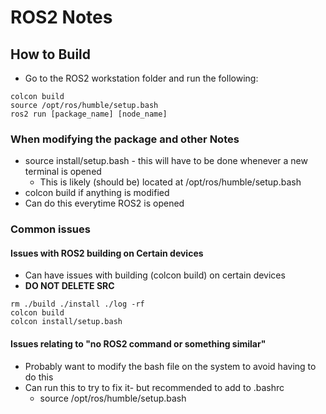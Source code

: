 # ROS2 Notes

## How to Build 
* Go to the ROS2 workstation folder and run the following:
```
colcon build
source /opt/ros/humble/setup.bash
ros2 run [package_name] [node_name]
```		
### When modifying the package and other Notes
* source install/setup.bash - this will have to be done whenever a new terminal is opened
	- This is likely (should be) located at /opt/ros/humble/setup.bash
* colcon build if anything is modified
* Can do this everytime ROS2 is opened

	
### Common issues

#### Issues with ROS2 building on Certain devices


* Can have issues with building (colcon build) on certain devices
* **DO NOT DELETE SRC**
```
rm ./build ./install ./log -rf
colcon build
colcon install/setup.bash
```
#### Issues relating to "no ROS2 command or something similar"
* Probably want to modify the bash file on the system to avoid having to do this
* Can run this to try to fix it- but recommended to add to .bashrc
	* source /opt/ros/humble/setup.bash